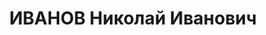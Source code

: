 ---
title: ИВАНОВ Николай Иванович
description: 'Род. в 1896, б/п. Капитан, помощник командира 13-го стрелкового полка
  5-й стрелковой дивизии по МТО

  Арестован 15.08.1937. Приговор: ВК ВС СССР, 30.10.1937 – ВМН. Расстрелян 1937.

  Реабилитирован 08.03.1958'
---